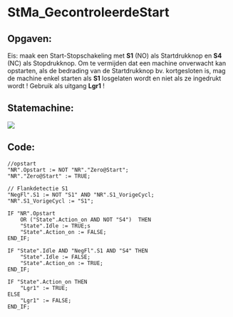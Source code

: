 # StMa_GecontroleerdeStart
## Opgaven:
Eis: maak een Start-Stopschakeling met **S1** (NO) als Startdrukknop en **S4** (NC) als Stopdrukknop.
Om te vermijden dat een machine onverwacht kan opstarten, als de bedrading van de Startdrukknop bv. kortgesloten is, mag de machine enkel starten als **S1** losgelaten wordt en niet
als ze ingedrukt wordt ! Gebruik als uitgang **Lgr1** !

## Statemachine:
![](https://i.ibb.co/Y8wM1Rf/St-Ma-Gecontroleerde-Start.jpg)
## Code:
```SCL
//opstart
"NR".Opstart := NOT "NR"."Zero@Start";
"NR"."Zero@Start" := TRUE;

// Flankdetectie S1
"NegFl".S1 := NOT "S1" AND "NR".S1_VorigeCycl;
"NR".S1_VorigeCycl := "S1";

IF "NR".Opstart
    OR ("State".Action_on AND NOT "S4")  THEN
    "State".Idle := TRUE;s
    "State".Action_on := FALSE;
END_IF;

IF "State".Idle AND "NegFl".S1 AND "S4" THEN
    "State".Idle := FALSE;
    "State".Action_on := TRUE;
END_IF;

IF "State".Action_on THEN
    "Lgr1" := TRUE;
ELSE
    "Lgr1" := FALSE;
END_IF;
```